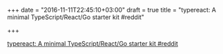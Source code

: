 +++
date = "2016-11-11T22:45:10+03:00"
draft = true
title = "typereact: A minimal TypeScript/React/Go starter kit  #reddit"

+++

<p><a href="https://t.co/isWNUIdavD">typereact: A minimal TypeScript/React/Go starter kit  #reddit</a></p>
